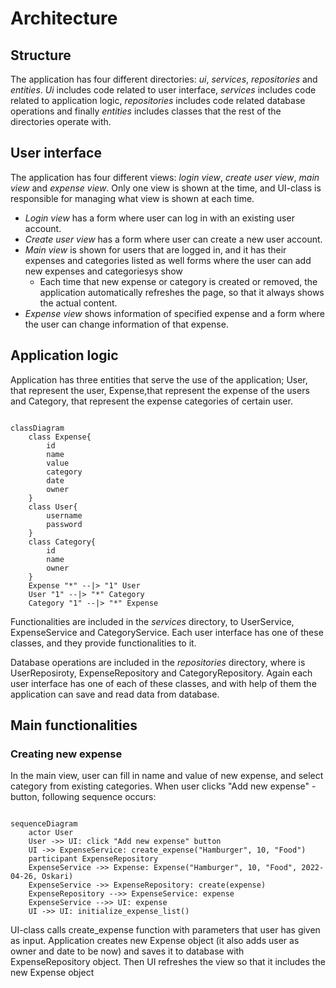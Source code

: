 # Architecture

## Structure
The application has four different directories: _ui_, _services_, _repositories_ and _entities_. _Ui_ includes code related to user interface, _services_ includes code related to application logic, _repositories_ includes code related database operations and finally _entities_ includes classes that the rest of the directories operate with.

## User interface
The application has four different views: _login view_, _create user view_, _main view_ and _expense view_. Only one view is shown at the time, and UI-class is responsible for managing what view is shown at each time. 

- _Login view_ has a form where user can log in with an existing user account. 
- _Create user view_ has a form where user can create a new user account. 
- _Main view_ is shown for users that are logged in, and it has their expenses and categories listed as well forms where the user can add new expenses and categoriesys show
    - Each time that new expense or category is created or removed, the application automatically refreshes the page, so that it always shows the actual content.
- _Expense view_ shows information of specified expense and a form where the user can change information of that expense.

## Application logic
Application has three entities that serve the use of the application; User, that represent the user, Expense,that represent the expense of the users and Category, that represent the expense categories of certain user.

``` mermaid 

classDiagram
    class Expense{
        id
        name
        value
        category
        date
        owner
    }
    class User{
        username
        password
    }
    class Category{
        id
        name
        owner
    }
    Expense "*" --|> "1" User
    User "1" --|> "*" Category
    Category "1" --|> "*" Expense

```
Functionalities are included in the _services_ directory, to UserService, ExpenseService and CategoryService. Each user interface has one of these classes, and they provide functionalities to it. 

Database operations are included in the _repositories_ directory, where is UserReposiroty, ExpenseRepository and CategoryRepository. Again each user interface has one of each of these classes, and with help of them the application can save and read data from database.

## Main functionalities

### Creating new expense 

In the main view, user can fill in name and value of new expense, and select category from existing categories. When user clicks "Add new expense" -button, following sequence occurs:

```mermaid

sequenceDiagram
    actor User
    User ->> UI: click "Add new expense" button
    UI ->> ExpenseService: create_expense("Hamburger", 10, "Food")
    participant ExpenseRepository
    ExpenseService ->> Expense: Expense("Hamburger", 10, "Food", 2022-04-26, Oskari)
    ExpenseService ->> ExpenseRepository: create(expense)
    ExpenseRepository -->> ExpenseService: expense
    ExpenseService -->> UI: expense
    UI ->> UI: initialize_expense_list()
```
UI-class calls create_expense function with parameters that user has given as input. Application creates new Expense object (it also adds user as owner and date to be now) and saves it to database with ExpenseRepository object. Then UI refreshes the view so that it includes the new Expense object
